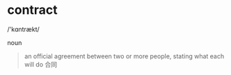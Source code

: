 # contract

/'kɑntrækt/

noun

>an official agreement between two or more people, stating what each will do
>合同
